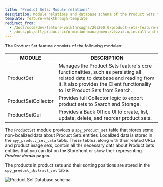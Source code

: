 ```yaml
---
title: "Product Sets: Module relations"
description: Module relations and database schema of the Product Sets feature.
template: feature-walkthrough-template
redirect_from:
  - /docs/scos/dev/feature-walkthroughs/202200.0/product-sets-feature-walkthrough/product-sets-module-relations.html
  - /docs/pbc/all/product-information-management/202212.0/install-and-upgrade/upgrade-modules/product-sets-module-relations.html
---
```


The Product Set feature consists of the following modules:

| MODULE | DESCRIPTION |
| --- | --- |
| ProductSet | Manages the Product Sets feature's core functionalities, such as persisting all related data to database and reading from it. It also provides the Client functionality to list Product Sets from Search. |
| ProductSetCollector|Provides full Collector logic to export product sets to Search and Storage. |
| ProductSetGui | Provides a Back Office UI to create, list, update, delete, and reorder product sets. |

The `ProductSet` module provides a `spy_product_set` table that stores some non-localized data about Product Sets entities. Localized data is stored in the `spy_product_set_data` table. These tables, along with their related URLs and product image sets, contain all the necessary data about Product Sets entities that you can list on the Storefront or show their representing *Product details* pages.

The products in product sets and their sorting positions are stored in the `spy_product_abstract_set` table.

![Product Set Database schema](https://spryker.s3.eu-central-1.amazonaws.com/docs/Features/Product+Management/Product+Sets/product_set_db_schema.png)
